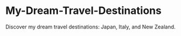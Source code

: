 # My-Dream-Travel-Destinations
Discover my dream travel destinations: Japan, Italy, and New Zealand.
